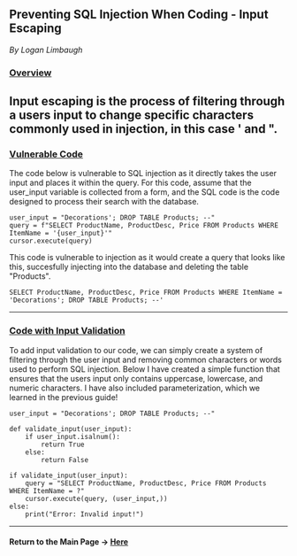 ## Preventing SQL Injection When Coding - Input Escaping
*By Logan Limbaugh*

### <ins>Overview</ins><br>
Input escaping is the process of filtering  through a users input to change specific characters commonly used in injection, in this case ' and ". 
--- 

### <ins>Vulnerable Code</ins><br>
The code below is vulnerable to SQL injection as it directly takes the user input and places it within the query. For this code, assume that the user_input variable is collected from a form, and the SQL code is the code designed to process their search with the database.<br>


    user_input = "Decorations'; DROP TABLE Products; --"
	query = f"SELECT ProductName, ProductDesc, Price FROM Products WHERE ItemName = '{user_input}'"
	cursor.execute(query)

This code is vulnerable to injection as it would create a query that looks like this, succesfully injecting into the database and deleting the table "Products".<br>

    SELECT ProductName, ProductDesc, Price FROM Products WHERE ItemName = 'Decorations'; DROP TABLE Products; --'
    
---

### <ins>Code with Input Validation</ins><br>
To add input validation to our code, we can simply create a system of filtering through the user input and removing common characters or words used to perform SQL injection. Below I have created a simple function that ensures that the users input only contains uppercase, lowercase, and numeric characters. I have also included parameterization, which we learned in the previous guide!
	
	user_input = "Decorations'; DROP TABLE Products; --" 

	def validate_input(user_input): 
		if user_input.isalnum(): 
			return True 
		else: 
			return False
			
	if validate_input(user_input):
		query = "SELECT ProductName, ProductDesc, Price FROM Products WHERE ItemName = ?"
		cursor.execute(query, (user_input,)) 
	else: 
		print("Error: Invalid input!")

---

#### Return to the Main Page -> [Here](https://github.com/Loganhl/SQL-Injection-Prevention/blob/main/README.md)
